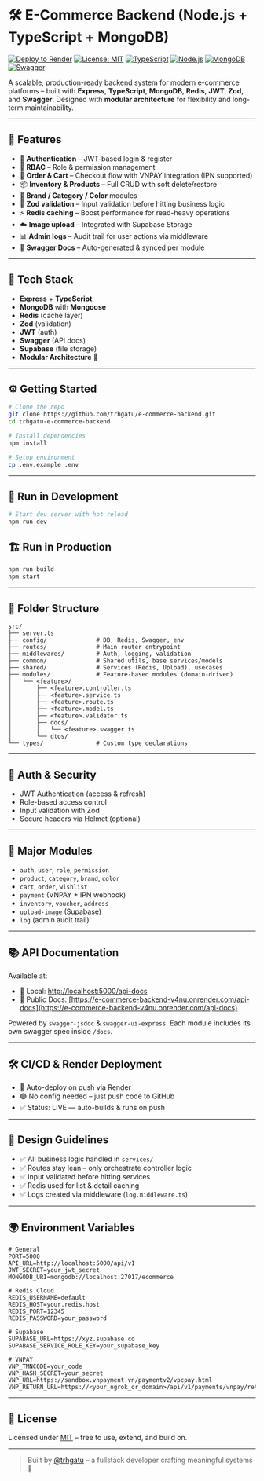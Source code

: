 # 🛠️ E-Commerce Backend (Node.js + TypeScript + MongoDB)

[![Deploy to Render](https://img.shields.io/badge/render-live-success?logo=render&style=flat-square)](https://render.com)
[![License: MIT](https://img.shields.io/badge/license-MIT-blue.svg?style=flat-square)](https://opensource.org/licenses/MIT)
[![TypeScript](https://img.shields.io/badge/code-typescript-blue?style=flat-square&logo=typescript)](https://www.typescriptlang.org/)
[![Node.js](https://img.shields.io/badge/node.js-18+-brightgreen?style=flat-square&logo=node.js)](https://nodejs.org/)
[![MongoDB](https://img.shields.io/badge/mongoDB-atlas-success?style=flat-square&logo=mongodb)](https://www.mongodb.com/atlas)
[![Swagger](https://img.shields.io/badge/docs-swagger-yellow?style=flat-square&logo=swagger)](http://localhost:5000/api-docs)

A scalable, production-ready backend system for modern e-commerce platforms – built with **Express**, **TypeScript**, **MongoDB**, **Redis**, **JWT**, **Zod**, and **Swagger**. Designed with **modular architecture** for flexibility and long-term maintainability.

---

## 🚀 Features

- 🔐 **Authentication** – JWT-based login & register
- 🔑 **RBAC** – Role & permission management
- 🧾 **Order & Cart** – Checkout flow with VNPAY integration (IPN supported)
- 📦 **Inventory & Products** – Full CRUD with soft delete/restore
- 🎨 **Brand / Category / Color** modules
- 🧠 **Zod validation** – Input validation before hitting business logic
- ⚡ **Redis caching** – Boost performance for read-heavy operations
- ☁️ **Image upload** – Integrated with Supabase Storage
- 📊 **Admin logs** – Audit trail for user actions via middleware
- 📘 **Swagger Docs** – Auto-generated & synced per module

---

## 🧱 Tech Stack

- **Express** + **TypeScript**
- **MongoDB** with **Mongoose**
- **Redis** (cache layer)
- **Zod** (validation)
- **JWT** (auth)
- **Swagger** (API docs)
- **Supabase** (file storage)
- **Modular Architecture** 🧩

---

## ⚙️ Getting Started

```bash
# Clone the repo
git clone https://github.com/trhgatu/e-commerce-backend.git
cd trhgatu-e-commerce-backend

# Install dependencies
npm install

# Setup environment
cp .env.example .env
```

---

## 🧪 Run in Development

```bash
# Start dev server with hot reload
npm run dev
```

## 🏗️ Run in Production

```bash
npm run build
npm start
```

---

## 📁 Folder Structure

```
src/
├── server.ts
├── config/              # DB, Redis, Swagger, env
├── routes/              # Main router entrypoint
├── middlewares/         # Auth, logging, validation
├── common/              # Shared utils, base services/models
├── shared/              # Services (Redis, Upload), usecases
├── modules/             # Feature-based modules (domain-driven)
│   └── <feature>/
│       ├── <feature>.controller.ts
│       ├── <feature>.service.ts
│       ├── <feature>.route.ts
│       ├── <feature>.model.ts
│       ├── <feature>.validator.ts
│       ├── docs/
│       │   └── <feature>.swagger.ts
│       └── dtos/
└── types/               # Custom type declarations
```

---

## 🔐 Auth & Security

- JWT Authentication (access & refresh)
- Role-based access control
- Input validation with Zod
- Secure headers via Helmet (optional)

---

## 💼 Major Modules

- `auth`, `user`, `role`, `permission`
- `product`, `category`, `brand`, `color`
- `cart`, `order`, `wishlist`
- `payment` (VNPAY + IPN webhook)
- `inventory`, `voucher`, `address`
- `upload-image` (Supabase)
- `log` (admin audit trail)

---

## 📚 API Documentation

Available at:
- 📎 Local: [http://localhost:5000/api-docs](http://localhost:5000/api-docs)
- 📎 Public Docs: [https://e-commerce-backend-v4nu.onrender.com/api-docs](https://e-commerce-backend-v4nu.onrender.com/api-docs)

Powered by `swagger-jsdoc` & `swagger-ui-express`. Each module includes its own swagger spec inside `/docs`.

---

## 🛠️ CI/CD & Render Deployment

- 🔁 Auto-deploy on push via Render
- 🟢 No config needed – just push code to GitHub
- ✅ Status: LIVE — auto-builds & runs on push

---


## 🧠 Design Guidelines

- ✅ All business logic handled in `services/`
- ✅ Routes stay lean – only orchestrate controller logic
- ✅ Input validated before hitting services
- ✅ Redis used for list & detail caching
- ✅ Logs created via middleware (`log.middleware.ts`)

---

## 🌍 Environment Variables

```env
# General
PORT=5000
API_URL=http://localhost:5000/api/v1
JWT_SECRET=your_jwt_secret
MONGODB_URI=mongodb://localhost:27017/ecommerce

# Redis Cloud
REDIS_USERNAME=default
REDIS_HOST=your.redis.host
REDIS_PORT=12345
REDIS_PASSWORD=your_password

# Supabase
SUPABASE_URL=https://xyz.supabase.co
SUPABASE_SERVICE_ROLE_KEY=your_supabase_key

# VNPAY
VNP_TMNCODE=your_code
VNP_HASH_SECRET=your_secret
VNP_URL=https://sandbox.vnpayment.vn/paymentv2/vpcpay.html
VNP_RETURN_URL=https://<your_ngrok_or_domain>/api/v1/payments/vnpay/return
```

---

## 📜 License

Licensed under [MIT](https://opensource.org/licenses/MIT) – free to use, extend, and build on.

---

> Built by [@trhgatu](https://github.com/trhgatu) – a fullstack developer crafting meaningful systems 🌌
